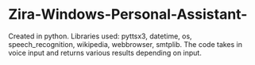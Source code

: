 # Zira-Windows-Personal-Assistant-
Created in python. Libraries used: pyttsx3, datetime, os, speech_recognition, wikipedia, webbrowser, smtplib. The code takes in voice input and returns various results depending on input.
